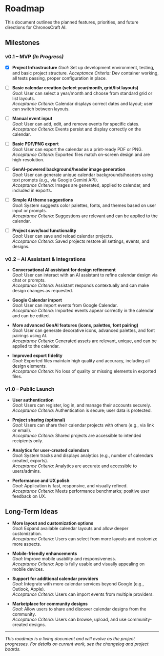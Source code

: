 # Roadmap

This document outlines the planned features, priorities, and future directions for ChronosCraft AI.

## Milestones

### v0.1 – MVP _(In Progress)_

- [x] **Project Infrastructure**
      _Goal:_ Set up development environment, testing, and basic project structure.
      _Acceptance Criteria:_ Dev container working, all tests passing, proper configuration in place.

- [ ] **Basic calendar creation (select year/month, grid/list layouts)**  
      _Goal:_ User can select a year/month and choose from standard grid or list layouts.  
      _Acceptance Criteria:_ Calendar displays correct dates and layout; user can switch between layouts.

- [ ] **Manual event input**  
      _Goal:_ User can add, edit, and remove events for specific dates.  
      _Acceptance Criteria:_ Events persist and display correctly on the calendar.

- [ ] **Basic PDF/PNG export**  
      _Goal:_ User can export the calendar as a print-ready PDF or PNG.  
      _Acceptance Criteria:_ Exported files match on-screen design and are high-resolution.

- [ ] **GenAI-powered background/header image generation**  
      _Goal:_ User can generate unique calendar backgrounds/headers using text prompts (e.g., via Google Gemini API).  
      _Acceptance Criteria:_ Images are generated, applied to calendar, and included in exports.

- [ ] **Simple AI theme suggestions**  
      _Goal:_ System suggests color palettes, fonts, and themes based on user input or prompts.  
      _Acceptance Criteria:_ Suggestions are relevant and can be applied to the calendar.

- [ ] **Project save/load functionality**  
      _Goal:_ User can save and reload calendar projects.  
      _Acceptance Criteria:_ Saved projects restore all settings, events, and designs.

### v0.2 – AI Assistant & Integrations

- **Conversational AI assistant for design refinement**  
  _Goal:_ User can interact with an AI assistant to refine calendar design via chat or prompts.  
  _Acceptance Criteria:_ Assistant responds contextually and can make design changes as requested.

- **Google Calendar import**  
  _Goal:_ User can import events from Google Calendar.  
  _Acceptance Criteria:_ Imported events appear correctly in the calendar and can be edited.

- **More advanced GenAI features (icons, palettes, font pairing)**  
  _Goal:_ User can generate decorative icons, advanced palettes, and font pairings using AI.  
  _Acceptance Criteria:_ Generated assets are relevant, unique, and can be applied to the calendar.

- **Improved export fidelity**  
  _Goal:_ Exported files maintain high quality and accuracy, including all design elements.  
  _Acceptance Criteria:_ No loss of quality or missing elements in exported files.

### v1.0 – Public Launch

- **User authentication**  
  _Goal:_ Users can register, log in, and manage their accounts securely.  
  _Acceptance Criteria:_ Authentication is secure; user data is protected.

- **Project sharing (optional)**  
  _Goal:_ Users can share their calendar projects with others (e.g., via link or email).  
  _Acceptance Criteria:_ Shared projects are accessible to intended recipients only.

- **Analytics for user-created calendars**  
  _Goal:_ System tracks and displays analytics (e.g., number of calendars created, exports).  
  _Acceptance Criteria:_ Analytics are accurate and accessible to users/admins.

- **Performance and UX polish**  
  _Goal:_ Application is fast, responsive, and visually refined.  
  _Acceptance Criteria:_ Meets performance benchmarks; positive user feedback on UX.

## Long-Term Ideas

- **More layout and customization options**  
  _Goal:_ Expand available calendar layouts and allow deeper customization.  
  _Acceptance Criteria:_ Users can select from more layouts and customize more aspects.

- **Mobile-friendly enhancements**  
  _Goal:_ Improve mobile usability and responsiveness.  
  _Acceptance Criteria:_ App is fully usable and visually appealing on mobile devices.

- **Support for additional calendar providers**  
  _Goal:_ Integrate with more calendar services beyond Google (e.g., Outlook, Apple).  
  _Acceptance Criteria:_ Users can import events from multiple providers.

- **Marketplace for community designs**  
  _Goal:_ Allow users to share and discover calendar designs from the community.  
  _Acceptance Criteria:_ Users can browse, upload, and use community-created designs.

---

_This roadmap is a living document and will evolve as the project progresses. For details on current work, see the changelog and project boards._
